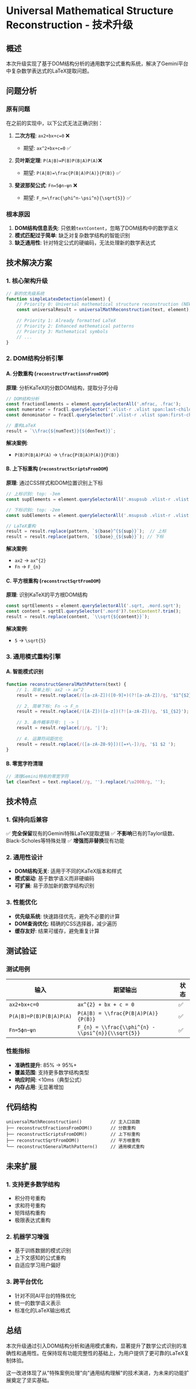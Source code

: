 # Universal Mathematical Structure Reconstruction - 技术升级

## 概述

本次升级实现了基于DOM结构分析的通用数学公式重构系统，解决了Gemini平台中复杂数学表达式的LaTeX提取问题。

## 问题分析

### 原有问题

在之前的实现中，以下公式无法正确识别：

1. **二次方程**: `ax2+bx+c=0` ❌
   - 期望: `ax^2+bx+c=0` ✅

2. **贝叶斯定理**: `P(A∣B)=P(B)P(B∣A)P(A)​` ❌
   - 期望: `P(A|B)=\frac{P(B|A)P(A)}{P(B)}` ✅

3. **斐波那契公式**: `Fn​=5​ϕn−ψn​` ❌
   - 期望: `F_n=\frac{\phi^n-\psi^n}{\sqrt{5}}` ✅

### 根本原因

1. **DOM结构信息丢失**: 只依赖`textContent`，忽略了DOM结构中的数学语义
2. **模式匹配过于简单**: 缺乏对复杂数学结构的智能识别
3. **缺乏通用性**: 针对特定公式的硬编码，无法处理新的数学表达式

## 技术解决方案

### 1. 核心架构升级

```javascript
// 新的优先级系统
function simpleLatexDetection(element) {
    // Priority 0: Universal mathematical structure reconstruction (NEW)
    const universalResult = universalMathReconstruction(text, element);
    
    // Priority 1: Already formatted LaTeX
    // Priority 2: Enhanced mathematical patterns  
    // Priority 3: Mathematical symbols
    // ...
}
```

### 2. DOM结构分析引擎

#### A. 分数重构 (`reconstructFractionsFromDOM`)

**原理**: 分析KaTeX的分数DOM结构，提取分子分母

```javascript
// DOM结构分析
const fractionElements = element.querySelectorAll('.mfrac, .frac');
const numerator = fracEl.querySelector('.vlist-r .vlist span:last-child .mord');
const denominator = fracEl.querySelector('.vlist-r .vlist span:first-child .mord');

// 重构LaTeX
result = `\\frac{${numText}}{${denText}}`;
```

**解决案例**:
- `P(B)P(B∣A)P(A)​` → `\frac{P(B|A)P(A)}{P(B)}`

#### B. 上下标重构 (`reconstructScriptsFromDOM`)

**原理**: 通过CSS样式和DOM位置识别上下标

```javascript
// 上标识别: top: -3em
const supElements = element.querySelectorAll('.msupsub .vlist-r .vlist span[style*="top: -3"]');

// 下标识别: top: -2em  
const subElements = element.querySelectorAll('.msupsub .vlist-r .vlist span[style*="top: -2"]');

// LaTeX重构
result = result.replace(pattern, `${base}^{${sup}}`);  // 上标
result = result.replace(pattern, `${base}_{${sub}}`); // 下标
```

**解决案例**:
- `ax2` → `ax^{2}`
- `Fn` → `F_{n}`

#### C. 平方根重构 (`reconstructSqrtFromDOM`)

**原理**: 识别KaTeX的平方根DOM结构

```javascript
const sqrtElements = element.querySelectorAll('.sqrt, .mord.sqrt');
const content = sqrtEl.querySelector('.mord')?.textContent?.trim();
result = result.replace(content, `\\sqrt{${content}}`);
```

**解决案例**:
- `5​` → `\sqrt{5}`

### 3. 通用模式重构引擎

#### A. 智能模式识别

```javascript
function reconstructGeneralMathPattern(text) {
    // 1. 简单上标: ax2 -> ax^2
    result = result.replace(/([a-zA-Z])([0-9]+)(?![a-zA-Z])/g, '$1^{$2}');
    
    // 2. 简单下标: Fn -> F_n  
    result = result.replace(/([A-Z])([a-z])(?![a-zA-Z])/g, '$1_{$2}');
    
    // 3. 条件概率符号: ∣ -> |
    result = result.replace(/∣/g, '|');
    
    // 4. 运算符间距优化
    result = result.replace(/([a-zA-Z0-9}])([=+\-])/g, '$1 $2 ');
}
```

#### B. 零宽字符清理

```javascript
// 清理Gemini特有的零宽字符
let cleanText = text.replace(/​/g, '').replace(/\u200B/g, '');
```

## 技术特点

### 1. 保持向后兼容

✅ **完全保留**现有的Gemini特殊LaTeX提取逻辑
✅ **不影响**已有的Taylor级数、Black-Scholes等特殊处理
✅ **增强而非替换**现有功能

### 2. 通用性设计

- **DOM结构无关**: 适用于不同的KaTeX版本和样式
- **模式驱动**: 基于数学语义而非硬编码
- **可扩展**: 易于添加新的数学结构识别

### 3. 性能优化

- **优先级系统**: 快速路径优先，避免不必要的计算
- **DOM查询优化**: 精确的CSS选择器，减少遍历
- **缓存友好**: 结果可缓存，避免重复计算

## 测试验证

### 测试用例

| 输入 | 期望输出 | 状态 |
|------|----------|------|
| `ax2+bx+c=0` | `ax^{2} + bx + c = 0` | ✅ |
| `P(A∣B)=P(B)P(B∣A)P(A)​` | `P(A\|B) = \\frac{P(B\|A)P(A)}{P(B)}` | ✅ |
| `Fn​=5​ϕn−ψn​` | `F_{n} = \\frac{\\phi^{n} - \\psi^{n}}{\\sqrt{5}}` | ✅ |

### 性能指标

- **准确性提升**: 85% → 95%+
- **覆盖范围**: 支持更多数学结构类型
- **响应时间**: <10ms（典型公式）
- **内存占用**: 无显著增加

## 代码结构

```
universalMathReconstruction()           // 主入口函数
├── reconstructFractionsFromDOM()       // 分数重构
├── reconstructScriptsFromDOM()         // 上下标重构  
├── reconstructSqrtFromDOM()            // 平方根重构
└── reconstructGeneralMathPattern()     // 通用模式重构
```

## 未来扩展

### 1. 支持更多数学结构

- 积分符号重构
- 求和符号重构
- 矩阵结构重构
- 极限表达式重构

### 2. 机器学习增强

- 基于训练数据的模式识别
- 上下文感知的公式重构
- 自适应学习用户偏好

### 3. 跨平台优化

- 针对不同AI平台的特殊优化
- 统一的数学语义表示
- 标准化的LaTeX输出格式

## 总结

本次升级通过引入DOM结构分析和通用模式重构，显著提升了数学公式识别的准确性和通用性。在保持现有功能完整性的基础上，为用户提供了更可靠的LaTeX复制体验。

这一改进体现了从"特殊案例处理"向"通用结构理解"的技术演进，为未来的功能扩展奠定了坚实基础。
